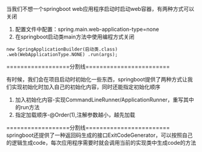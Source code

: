 当我们不想一个springboot web应用程序启动时启动web容器，有两种方式可以关闭
1. 配置文件中配置：spring.main.web-application-type=none
2. 在springboot启动类main方法中使用编程方式关闭

``
new SpringApplicationBuilder(启动类.class)
.web(WebApplicationType.NONE)
.run(args);
``

==================分割线========================

有时候，我们会在项目启动时初始化一些东西，springboot提供了两种方式让我们实现初始化时加入自己的初始化内容，同时还能指定初始化顺序
1. 加入初始化内容-实现CommandLineRunner/ApplicationRunner，重写其中的run方法
2. 指定加载顺序-@Order(1),注解参数越小，越先加载

==================分割线========================
springboot还提供了一种返回码生成的接口ExitCodeGenerator，可以按照自己的逻辑生成code，每次应用程序需要时就会调用当前的实现类中生成code的方法